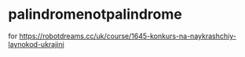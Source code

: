 # palindromenotpalindrome
for https://robotdreams.cc/uk/course/1645-konkurs-na-naykrashchiy-laynokod-ukrajini
